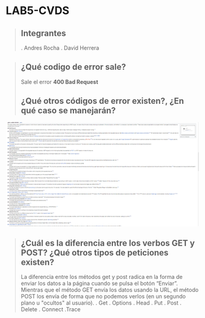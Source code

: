 # LAB5-CVDS

> ## Integrantes
> 
> . Andres Rocha
> . David Herrera 

> ## ¿Qué codigo de error sale?
>
> Sale el error **400 Bad Request**
>
> ## ¿Qué otros códigos de error existen?, ¿En qué caso se manejarán?

![](errores.PNG)

> ## ¿Cuál es la diferencia entre los verbos GET y POST? ¿Qué otros tipos de peticiones existen?
>
> La diferencia entre los métodos get y post radica en la forma de enviar los datos a la página cuando se pulsa el botón “Enviar”. Mientras que el método GET envía los datos usando la URL, el método POST los envía de forma que no podemos verlos (en un segundo plano u "ocultos" al usuario).
> . Get
> . Options
> . Head
> . Put
> . Post
> . Delete
> . Connect
> .Trace

 